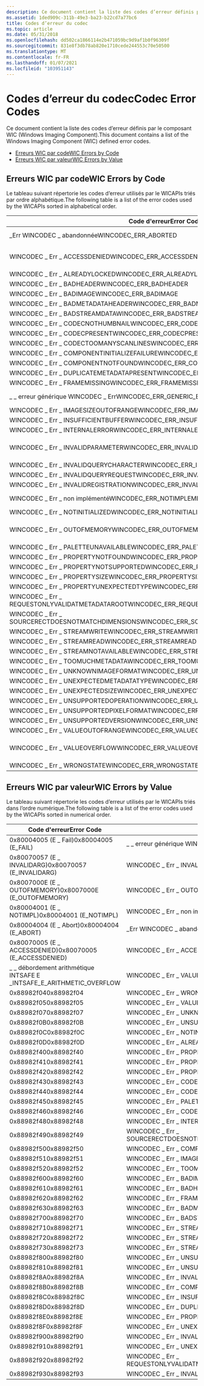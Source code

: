 ```yaml
---
description: Ce document contient la liste des codes d’erreur définis par le composant WIC (Windows Imaging Component).
ms.assetid: 1ded909c-311b-49e3-ba23-b22cd7a77bc6
title: Codes d’erreur du codec
ms.topic: article
ms.date: 05/31/2018
ms.openlocfilehash: dd502ca1866114e2b471059bc9d9af1b0f96309f
ms.sourcegitcommit: 831e8f3db78ab820e1710cede244553c70e50500
ms.translationtype: MT
ms.contentlocale: fr-FR
ms.lasthandoff: 01/07/2021
ms.locfileid: "103951143"
---
```

# <a name="codec-error-codes"></a><span data-ttu-id="7ef46-103">Codes d’erreur du codec</span><span class="sxs-lookup"><span data-stu-id="7ef46-103">Codec Error Codes</span></span>

<span data-ttu-id="7ef46-104">Ce document contient la liste des codes d’erreur définis par le composant WIC (Windows Imaging Component).</span><span class="sxs-lookup"><span data-stu-id="7ef46-104">This document contains a list of the Windows Imaging Component (WIC) defined error codes.</span></span>

-   [<span data-ttu-id="7ef46-105">Erreurs WIC par code</span><span class="sxs-lookup"><span data-stu-id="7ef46-105">WIC Errors by Code</span></span>](#wic-errors-by-code)
-   [<span data-ttu-id="7ef46-106">Erreurs WIC par valeur</span><span class="sxs-lookup"><span data-stu-id="7ef46-106">WIC Errors by Value</span></span>](#wic-errors-by-value)

## <a name="wic-errors-by-code"></a><span data-ttu-id="7ef46-107">Erreurs WIC par code</span><span class="sxs-lookup"><span data-stu-id="7ef46-107">WIC Errors by Code</span></span>

<span data-ttu-id="7ef46-108">Le tableau suivant répertorie les codes d’erreur utilisés par le WICAPIs triés par ordre alphabétique.</span><span class="sxs-lookup"><span data-stu-id="7ef46-108">The following table is a list of the error codes used by the WICAPIs sorted in alphabetical order.</span></span> 

| <span data-ttu-id="7ef46-109">Code d'erreur</span><span class="sxs-lookup"><span data-stu-id="7ef46-109">Error Code</span></span>                                      | <span data-ttu-id="7ef46-110">Valeur d’erreur</span><span class="sxs-lookup"><span data-stu-id="7ef46-110">Error Value</span></span>                      |
|-------------------------------------------------|----------------------------------|
| <span data-ttu-id="7ef46-111">\_Err WINCODEC \_ abandonnée</span><span class="sxs-lookup"><span data-stu-id="7ef46-111">WINCODEC\_ERR\_ABORTED</span></span>                          | <span data-ttu-id="7ef46-112">0x80004004 (E \_ Abort)</span><span class="sxs-lookup"><span data-stu-id="7ef46-112">0x80004004 (E\_ABORT)</span></span>            |
| <span data-ttu-id="7ef46-113">WINCODEC \_ Err \_ ACCESSDENIED</span><span class="sxs-lookup"><span data-stu-id="7ef46-113">WINCODEC\_ERR\_ACCESSDENIED</span></span>                     | <span data-ttu-id="7ef46-114">0x80070005 (E \_ ACCESSDENIED)</span><span class="sxs-lookup"><span data-stu-id="7ef46-114">0x80070005 (E\_ACCESSDENIED)</span></span>     |
| <span data-ttu-id="7ef46-115">WINCODEC \_ Err \_ ALREADYLOCKED</span><span class="sxs-lookup"><span data-stu-id="7ef46-115">WINCODEC\_ERR\_ALREADYLOCKED</span></span>                    | <span data-ttu-id="7ef46-116">0x88982f0D</span><span class="sxs-lookup"><span data-stu-id="7ef46-116">0x88982f0D</span></span>                       |
| <span data-ttu-id="7ef46-117">WINCODEC \_ Err \_ BADHEADER</span><span class="sxs-lookup"><span data-stu-id="7ef46-117">WINCODEC\_ERR\_BADHEADER</span></span>                        | <span data-ttu-id="7ef46-118">0x88982f61</span><span class="sxs-lookup"><span data-stu-id="7ef46-118">0x88982f61</span></span>                       |
| <span data-ttu-id="7ef46-119">WINCODEC \_ Err \_ BADIMAGE</span><span class="sxs-lookup"><span data-stu-id="7ef46-119">WINCODEC\_ERR\_BADIMAGE</span></span>                         | <span data-ttu-id="7ef46-120">0x88982f60</span><span class="sxs-lookup"><span data-stu-id="7ef46-120">0x88982f60</span></span>                       |
| <span data-ttu-id="7ef46-121">WINCODEC \_ Err \_ BADMETADATAHEADER</span><span class="sxs-lookup"><span data-stu-id="7ef46-121">WINCODEC\_ERR\_BADMETADATAHEADER</span></span>                | <span data-ttu-id="7ef46-122">0x88982f63</span><span class="sxs-lookup"><span data-stu-id="7ef46-122">0x88982f63</span></span>                       |
| <span data-ttu-id="7ef46-123">WINCODEC \_ Err \_ BADSTREAMDATA</span><span class="sxs-lookup"><span data-stu-id="7ef46-123">WINCODEC\_ERR\_BADSTREAMDATA</span></span>                    | <span data-ttu-id="7ef46-124">0x88982f70</span><span class="sxs-lookup"><span data-stu-id="7ef46-124">0x88982f70</span></span>                       |
| <span data-ttu-id="7ef46-125">WINCODEC \_ Err \_ CODECNOTHUMBNAIL</span><span class="sxs-lookup"><span data-stu-id="7ef46-125">WINCODEC\_ERR\_CODECNOTHUMBNAIL</span></span>                 | <span data-ttu-id="7ef46-126">0x88982f44</span><span class="sxs-lookup"><span data-stu-id="7ef46-126">0x88982f44</span></span>                       |
| <span data-ttu-id="7ef46-127">WINCODEC \_ Err \_ CODECPRESENT</span><span class="sxs-lookup"><span data-stu-id="7ef46-127">WINCODEC\_ERR\_CODECPRESENT</span></span>                     | <span data-ttu-id="7ef46-128">0x88982f43</span><span class="sxs-lookup"><span data-stu-id="7ef46-128">0x88982f43</span></span>                       |
| <span data-ttu-id="7ef46-129">WINCODEC \_ Err \_ CODECTOOMANYSCANLINES</span><span class="sxs-lookup"><span data-stu-id="7ef46-129">WINCODEC\_ERR\_CODECTOOMANYSCANLINES</span></span>            | <span data-ttu-id="7ef46-130">0x88982f46</span><span class="sxs-lookup"><span data-stu-id="7ef46-130">0x88982f46</span></span>                       |
| <span data-ttu-id="7ef46-131">WINCODEC \_ Err \_ COMPONENTINITIALIZEFAILURE</span><span class="sxs-lookup"><span data-stu-id="7ef46-131">WINCODEC\_ERR\_COMPONENTINITIALIZEFAILURE</span></span>       | <span data-ttu-id="7ef46-132">0x88982f8B</span><span class="sxs-lookup"><span data-stu-id="7ef46-132">0x88982f8B</span></span>                       |
| <span data-ttu-id="7ef46-133">WINCODEC \_ Err \_ COMPONENTNOTFOUND</span><span class="sxs-lookup"><span data-stu-id="7ef46-133">WINCODEC\_ERR\_COMPONENTNOTFOUND</span></span>                | <span data-ttu-id="7ef46-134">0x88982f50</span><span class="sxs-lookup"><span data-stu-id="7ef46-134">0x88982f50</span></span>                       |
| <span data-ttu-id="7ef46-135">WINCODEC \_ Err \_ DUPLICATEMETADATAPRESENT</span><span class="sxs-lookup"><span data-stu-id="7ef46-135">WINCODEC\_ERR\_DUPLICATEMETADATAPRESENT</span></span>         | <span data-ttu-id="7ef46-136">0x88982f8D</span><span class="sxs-lookup"><span data-stu-id="7ef46-136">0x88982f8D</span></span>                       |
| <span data-ttu-id="7ef46-137">WINCODEC \_ Err \_ FRAMEMISSING</span><span class="sxs-lookup"><span data-stu-id="7ef46-137">WINCODEC\_ERR\_FRAMEMISSING</span></span>                     | <span data-ttu-id="7ef46-138">0x88982f62</span><span class="sxs-lookup"><span data-stu-id="7ef46-138">0x88982f62</span></span>                       |
| <span data-ttu-id="7ef46-139">\_ \_ erreur générique WINCODEC \_ Err</span><span class="sxs-lookup"><span data-stu-id="7ef46-139">WINCODEC\_ERR\_GENERIC\_ERROR</span></span>                   | <span data-ttu-id="7ef46-140">0x80004005 (E \_ Fail)</span><span class="sxs-lookup"><span data-stu-id="7ef46-140">0x80004005 (E\_FAIL)</span></span>             |
| <span data-ttu-id="7ef46-141">WINCODEC \_ Err \_ IMAGESIZEOUTOFRANGE</span><span class="sxs-lookup"><span data-stu-id="7ef46-141">WINCODEC\_ERR\_IMAGESIZEOUTOFRANGE</span></span>              | <span data-ttu-id="7ef46-142">0x88982f51</span><span class="sxs-lookup"><span data-stu-id="7ef46-142">0x88982f51</span></span>                       |
| <span data-ttu-id="7ef46-143">WINCODEC \_ Err \_ INSUFFICIENTBUFFER</span><span class="sxs-lookup"><span data-stu-id="7ef46-143">WINCODEC\_ERR\_INSUFFICIENTBUFFER</span></span>               | <span data-ttu-id="7ef46-144">0x88982f8C</span><span class="sxs-lookup"><span data-stu-id="7ef46-144">0x88982f8C</span></span>                       |
| <span data-ttu-id="7ef46-145">WINCODEC \_ Err \_ INTERNALERROR</span><span class="sxs-lookup"><span data-stu-id="7ef46-145">WINCODEC\_ERR\_INTERNALERROR</span></span>                    | <span data-ttu-id="7ef46-146">0x88982f48</span><span class="sxs-lookup"><span data-stu-id="7ef46-146">0x88982f48</span></span>                       |
| <span data-ttu-id="7ef46-147">WINCODEC \_ Err \_ INVALIDPARAMETER</span><span class="sxs-lookup"><span data-stu-id="7ef46-147">WINCODEC\_ERR\_INVALIDPARAMETER</span></span>                 | <span data-ttu-id="7ef46-148">0x80070057 (E \_ INVALIDARG)</span><span class="sxs-lookup"><span data-stu-id="7ef46-148">0x80070057 (E\_INVALIDARG)</span></span>       |
| <span data-ttu-id="7ef46-149">WINCODEC \_ Err \_ INVALIDQUERYCHARACTER</span><span class="sxs-lookup"><span data-stu-id="7ef46-149">WINCODEC\_ERR\_INVALIDQUERYCHARACTER</span></span>            | <span data-ttu-id="7ef46-150">0x88982f93</span><span class="sxs-lookup"><span data-stu-id="7ef46-150">0x88982f93</span></span>                       |
| <span data-ttu-id="7ef46-151">WINCODEC \_ Err \_ INVALIDQUERYREQUEST</span><span class="sxs-lookup"><span data-stu-id="7ef46-151">WINCODEC\_ERR\_INVALIDQUERYREQUEST</span></span>              | <span data-ttu-id="7ef46-152">0x88982f90</span><span class="sxs-lookup"><span data-stu-id="7ef46-152">0x88982f90</span></span>                       |
| <span data-ttu-id="7ef46-153">WINCODEC \_ Err \_ INVALIDREGISTRATION</span><span class="sxs-lookup"><span data-stu-id="7ef46-153">WINCODEC\_ERR\_INVALIDREGISTRATION</span></span>              | <span data-ttu-id="7ef46-154">0x88982f8A</span><span class="sxs-lookup"><span data-stu-id="7ef46-154">0x88982f8A</span></span>                       |
| <span data-ttu-id="7ef46-155">WINCODEC \_ Err \_ non implémenté</span><span class="sxs-lookup"><span data-stu-id="7ef46-155">WINCODEC\_ERR\_NOTIMPLEMENTED</span></span>                   | <span data-ttu-id="7ef46-156">0x80004001 (E \_ NOTIMPL)</span><span class="sxs-lookup"><span data-stu-id="7ef46-156">0x80004001 (E\_NOTIMPL)</span></span>          |
| <span data-ttu-id="7ef46-157">WINCODEC \_ Err \_ NOTINITIALIZED</span><span class="sxs-lookup"><span data-stu-id="7ef46-157">WINCODEC\_ERR\_NOTINITIALIZED</span></span>                   | <span data-ttu-id="7ef46-158">0x88982f0C</span><span class="sxs-lookup"><span data-stu-id="7ef46-158">0x88982f0C</span></span>                       |
| <span data-ttu-id="7ef46-159">WINCODEC \_ Err \_ OUTOFMEMORY</span><span class="sxs-lookup"><span data-stu-id="7ef46-159">WINCODEC\_ERR\_OUTOFMEMORY</span></span>                      | <span data-ttu-id="7ef46-160">0x8007000E (E \_ OUTOFMEMORY)</span><span class="sxs-lookup"><span data-stu-id="7ef46-160">0x8007000E (E\_OUTOFMEMORY)</span></span>      |
| <span data-ttu-id="7ef46-161">WINCODEC \_ Err \_ PALETTEUNAVAILABLE</span><span class="sxs-lookup"><span data-stu-id="7ef46-161">WINCODEC\_ERR\_PALETTEUNAVAILABLE</span></span>               | <span data-ttu-id="7ef46-162">0x88982f45</span><span class="sxs-lookup"><span data-stu-id="7ef46-162">0x88982f45</span></span>                       |
| <span data-ttu-id="7ef46-163">WINCODEC \_ Err \_ PROPERTYNOTFOUND</span><span class="sxs-lookup"><span data-stu-id="7ef46-163">WINCODEC\_ERR\_PROPERTYNOTFOUND</span></span>                 | <span data-ttu-id="7ef46-164">0x88982f40</span><span class="sxs-lookup"><span data-stu-id="7ef46-164">0x88982f40</span></span>                       |
| <span data-ttu-id="7ef46-165">WINCODEC \_ Err \_ PROPERTYNOTSUPPORTED</span><span class="sxs-lookup"><span data-stu-id="7ef46-165">WINCODEC\_ERR\_PROPERTYNOTSUPPORTED</span></span>             | <span data-ttu-id="7ef46-166">0x88982f41</span><span class="sxs-lookup"><span data-stu-id="7ef46-166">0x88982f41</span></span>                       |
| <span data-ttu-id="7ef46-167">WINCODEC \_ Err \_ PROPERTYSIZE</span><span class="sxs-lookup"><span data-stu-id="7ef46-167">WINCODEC\_ERR\_PROPERTYSIZE</span></span>                     | <span data-ttu-id="7ef46-168">0x88982f42</span><span class="sxs-lookup"><span data-stu-id="7ef46-168">0x88982f42</span></span>                       |
| <span data-ttu-id="7ef46-169">WINCODEC \_ Err \_ PROPERTYUNEXPECTEDTYPE</span><span class="sxs-lookup"><span data-stu-id="7ef46-169">WINCODEC\_ERR\_PROPERTYUNEXPECTEDTYPE</span></span>           | <span data-ttu-id="7ef46-170">0x88982f8E</span><span class="sxs-lookup"><span data-stu-id="7ef46-170">0x88982f8E</span></span>                       |
| <span data-ttu-id="7ef46-171">WINCODEC \_ Err \_ REQUESTONLYVALIDATMETADATAROOT</span><span class="sxs-lookup"><span data-stu-id="7ef46-171">WINCODEC\_ERR\_REQUESTONLYVALIDATMETADATAROOT</span></span>   | <span data-ttu-id="7ef46-172">0x88982f92</span><span class="sxs-lookup"><span data-stu-id="7ef46-172">0x88982f92</span></span>                       |
| <span data-ttu-id="7ef46-173">WINCODEC \_ Err \_ SOURCERECTDOESNOTMATCHDIMENSIONS</span><span class="sxs-lookup"><span data-stu-id="7ef46-173">WINCODEC\_ERR\_SOURCERECTDOESNOTMATCHDIMENSIONS</span></span> | <span data-ttu-id="7ef46-174">0x88982f49</span><span class="sxs-lookup"><span data-stu-id="7ef46-174">0x88982f49</span></span>                       |
| <span data-ttu-id="7ef46-175">WINCODEC \_ Err \_ STREAMWRITE</span><span class="sxs-lookup"><span data-stu-id="7ef46-175">WINCODEC\_ERR\_STREAMWRITE</span></span>                      | <span data-ttu-id="7ef46-176">0x88982f71</span><span class="sxs-lookup"><span data-stu-id="7ef46-176">0x88982f71</span></span>                       |
| <span data-ttu-id="7ef46-177">WINCODEC \_ Err \_ STREAMREAD</span><span class="sxs-lookup"><span data-stu-id="7ef46-177">WINCODEC\_ERR\_STREAMREAD</span></span>                       | <span data-ttu-id="7ef46-178">0x88982f72</span><span class="sxs-lookup"><span data-stu-id="7ef46-178">0x88982f72</span></span>                       |
| <span data-ttu-id="7ef46-179">WINCODEC \_ Err \_ STREAMNOTAVAILABLE</span><span class="sxs-lookup"><span data-stu-id="7ef46-179">WINCODEC\_ERR\_STREAMNOTAVAILABLE</span></span>               | <span data-ttu-id="7ef46-180">0x88982f73</span><span class="sxs-lookup"><span data-stu-id="7ef46-180">0x88982f73</span></span>                       |
| <span data-ttu-id="7ef46-181">WINCODEC \_ Err \_ TOOMUCHMETADATA</span><span class="sxs-lookup"><span data-stu-id="7ef46-181">WINCODEC\_ERR\_TOOMUCHMETADATA</span></span>                  | <span data-ttu-id="7ef46-182">0x88982f52</span><span class="sxs-lookup"><span data-stu-id="7ef46-182">0x88982f52</span></span>                       |
| <span data-ttu-id="7ef46-183">WINCODEC \_ Err \_ UNKNOWNIMAGEFORMAT</span><span class="sxs-lookup"><span data-stu-id="7ef46-183">WINCODEC\_ERR\_UNKNOWNIMAGEFORMAT</span></span>               | <span data-ttu-id="7ef46-184">0x88982f07</span><span class="sxs-lookup"><span data-stu-id="7ef46-184">0x88982f07</span></span>                       |
| <span data-ttu-id="7ef46-185">WINCODEC \_ Err \_ UNEXPECTEDMETADATATYPE</span><span class="sxs-lookup"><span data-stu-id="7ef46-185">WINCODEC\_ERR\_UNEXPECTEDMETADATATYPE</span></span>           | <span data-ttu-id="7ef46-186">0x88982f91</span><span class="sxs-lookup"><span data-stu-id="7ef46-186">0x88982f91</span></span>                       |
| <span data-ttu-id="7ef46-187">WINCODEC \_ Err \_ UNEXPECTEDSIZE</span><span class="sxs-lookup"><span data-stu-id="7ef46-187">WINCODEC\_ERR\_UNEXPECTEDSIZE</span></span>                   | <span data-ttu-id="7ef46-188">0x88982f8F</span><span class="sxs-lookup"><span data-stu-id="7ef46-188">0x88982f8F</span></span>                       |
| <span data-ttu-id="7ef46-189">WINCODEC \_ Err \_ UNSUPPORTEDOPERATION</span><span class="sxs-lookup"><span data-stu-id="7ef46-189">WINCODEC\_ERR\_UNSUPPORTEDOPERATION</span></span>             | <span data-ttu-id="7ef46-190">0x88982f81</span><span class="sxs-lookup"><span data-stu-id="7ef46-190">0x88982f81</span></span>                       |
| <span data-ttu-id="7ef46-191">WINCODEC \_ Err \_ UNSUPPORTEDPIXELFORMAT</span><span class="sxs-lookup"><span data-stu-id="7ef46-191">WINCODEC\_ERR\_UNSUPPORTEDPIXELFORMAT</span></span>           | <span data-ttu-id="7ef46-192">0x88982f80</span><span class="sxs-lookup"><span data-stu-id="7ef46-192">0x88982f80</span></span>                       |
| <span data-ttu-id="7ef46-193">WINCODEC \_ Err \_ UNSUPPORTEDVERSION</span><span class="sxs-lookup"><span data-stu-id="7ef46-193">WINCODEC\_ERR\_UNSUPPORTEDVERSION</span></span>               | <span data-ttu-id="7ef46-194">0x88982f0B</span><span class="sxs-lookup"><span data-stu-id="7ef46-194">0x88982f0B</span></span>                       |
| <span data-ttu-id="7ef46-195">WINCODEC \_ Err \_ VALUEOUTOFRANGE</span><span class="sxs-lookup"><span data-stu-id="7ef46-195">WINCODEC\_ERR\_VALUEOUTOFRANGE</span></span>                  | <span data-ttu-id="7ef46-196">0x88982f05</span><span class="sxs-lookup"><span data-stu-id="7ef46-196">0x88982f05</span></span>                       |
| <span data-ttu-id="7ef46-197">WINCODEC \_ Err \_ VALUEOVERFLOW</span><span class="sxs-lookup"><span data-stu-id="7ef46-197">WINCODEC\_ERR\_VALUEOVERFLOW</span></span>                    | <span data-ttu-id="7ef46-198">\_ \_ débordement arithmétique INTSAFE E \_</span><span class="sxs-lookup"><span data-stu-id="7ef46-198">INTSAFE\_E\_ARITHMETIC\_OVERFLOW</span></span> |
| <span data-ttu-id="7ef46-199">WINCODEC \_ Err \_ WRONGSTATE</span><span class="sxs-lookup"><span data-stu-id="7ef46-199">WINCODEC\_ERR\_WRONGSTATE</span></span>                       | <span data-ttu-id="7ef46-200">0x88982f04</span><span class="sxs-lookup"><span data-stu-id="7ef46-200">0x88982f04</span></span>                       |



 

## <a name="wic-errors-by-value"></a><span data-ttu-id="7ef46-201">Erreurs WIC par valeur</span><span class="sxs-lookup"><span data-stu-id="7ef46-201">WIC Errors by Value</span></span>

<span data-ttu-id="7ef46-202">Le tableau suivant répertorie les codes d’erreur utilisés par le WICAPIs triés dans l’ordre numérique.</span><span class="sxs-lookup"><span data-stu-id="7ef46-202">The following table is a list of the error codes used by the WICAPIs sorted in numerical order.</span></span> 

| <span data-ttu-id="7ef46-203">Code d'erreur</span><span class="sxs-lookup"><span data-stu-id="7ef46-203">Error Code</span></span>                       | <span data-ttu-id="7ef46-204">Valeur d’erreur</span><span class="sxs-lookup"><span data-stu-id="7ef46-204">Error Value</span></span>                                     |
|----------------------------------|-------------------------------------------------|
| <span data-ttu-id="7ef46-205">0x80004005 (E \_ Fail)</span><span class="sxs-lookup"><span data-stu-id="7ef46-205">0x80004005 (E\_FAIL)</span></span>             | <span data-ttu-id="7ef46-206">\_ \_ erreur générique WINCODEC \_ Err</span><span class="sxs-lookup"><span data-stu-id="7ef46-206">WINCODEC\_ERR\_GENERIC\_ERROR</span></span>                   |
| <span data-ttu-id="7ef46-207">0x80070057 (E \_ INVALIDARG)</span><span class="sxs-lookup"><span data-stu-id="7ef46-207">0x80070057 (E\_INVALIDARG)</span></span>       | <span data-ttu-id="7ef46-208">WINCODEC \_ Err \_ INVALIDPARAMETER</span><span class="sxs-lookup"><span data-stu-id="7ef46-208">WINCODEC\_ERR\_INVALIDPARAMETER</span></span>                 |
| <span data-ttu-id="7ef46-209">0x8007000E (E \_ OUTOFMEMORY)</span><span class="sxs-lookup"><span data-stu-id="7ef46-209">0x8007000E (E\_OUTOFMEMORY)</span></span>      | <span data-ttu-id="7ef46-210">WINCODEC \_ Err \_ OUTOFMEMORY</span><span class="sxs-lookup"><span data-stu-id="7ef46-210">WINCODEC\_ERR\_OUTOFMEMORY</span></span>                      |
| <span data-ttu-id="7ef46-211">0x80004001 (E \_ NOTIMPL)</span><span class="sxs-lookup"><span data-stu-id="7ef46-211">0x80004001 (E\_NOTIMPL)</span></span>          | <span data-ttu-id="7ef46-212">WINCODEC \_ Err \_ non implémenté</span><span class="sxs-lookup"><span data-stu-id="7ef46-212">WINCODEC\_ERR\_NOTIMPLEMENTED</span></span>                   |
| <span data-ttu-id="7ef46-213">0x80004004 (E \_ Abort)</span><span class="sxs-lookup"><span data-stu-id="7ef46-213">0x80004004 (E\_ABORT)</span></span>            | <span data-ttu-id="7ef46-214">\_Err WINCODEC \_ abandonnée</span><span class="sxs-lookup"><span data-stu-id="7ef46-214">WINCODEC\_ERR\_ABORTED</span></span>                          |
| <span data-ttu-id="7ef46-215">0x80070005 (E \_ ACCESSDENIED)</span><span class="sxs-lookup"><span data-stu-id="7ef46-215">0x80070005 (E\_ACCESSDENIED)</span></span>     | <span data-ttu-id="7ef46-216">WINCODEC \_ Err \_ ACCESSDENIED</span><span class="sxs-lookup"><span data-stu-id="7ef46-216">WINCODEC\_ERR\_ACCESSDENIED</span></span>                     |
| <span data-ttu-id="7ef46-217">\_ \_ débordement arithmétique INTSAFE E \_</span><span class="sxs-lookup"><span data-stu-id="7ef46-217">INTSAFE\_E\_ARITHMETIC\_OVERFLOW</span></span> | <span data-ttu-id="7ef46-218">WINCODEC \_ Err \_ VALUEOVERFLOW</span><span class="sxs-lookup"><span data-stu-id="7ef46-218">WINCODEC\_ERR\_VALUEOVERFLOW</span></span>                    |
| <span data-ttu-id="7ef46-219">0x88982f04</span><span class="sxs-lookup"><span data-stu-id="7ef46-219">0x88982f04</span></span>                       | <span data-ttu-id="7ef46-220">WINCODEC \_ Err \_ WRONGSTATE</span><span class="sxs-lookup"><span data-stu-id="7ef46-220">WINCODEC\_ERR\_WRONGSTATE</span></span>                       |
| <span data-ttu-id="7ef46-221">0x88982f05</span><span class="sxs-lookup"><span data-stu-id="7ef46-221">0x88982f05</span></span>                       | <span data-ttu-id="7ef46-222">WINCODEC \_ Err \_ VALUEOUTOFRANGE</span><span class="sxs-lookup"><span data-stu-id="7ef46-222">WINCODEC\_ERR\_VALUEOUTOFRANGE</span></span>                  |
| <span data-ttu-id="7ef46-223">0x88982f07</span><span class="sxs-lookup"><span data-stu-id="7ef46-223">0x88982f07</span></span>                       | <span data-ttu-id="7ef46-224">WINCODEC \_ Err \_ UNKNOWNIMAGEFORMAT</span><span class="sxs-lookup"><span data-stu-id="7ef46-224">WINCODEC\_ERR\_UNKNOWNIMAGEFORMAT</span></span>               |
| <span data-ttu-id="7ef46-225">0x88982f0B</span><span class="sxs-lookup"><span data-stu-id="7ef46-225">0x88982f0B</span></span>                       | <span data-ttu-id="7ef46-226">WINCODEC \_ Err \_ UNSUPPORTEDVERSION</span><span class="sxs-lookup"><span data-stu-id="7ef46-226">WINCODEC\_ERR\_UNSUPPORTEDVERSION</span></span>               |
| <span data-ttu-id="7ef46-227">0x88982f0C</span><span class="sxs-lookup"><span data-stu-id="7ef46-227">0x88982f0C</span></span>                       | <span data-ttu-id="7ef46-228">WINCODEC \_ Err \_ NOTINITIALIZED</span><span class="sxs-lookup"><span data-stu-id="7ef46-228">WINCODEC\_ERR\_NOTINITIALIZED</span></span>                   |
| <span data-ttu-id="7ef46-229">0x88982f0D</span><span class="sxs-lookup"><span data-stu-id="7ef46-229">0x88982f0D</span></span>                       | <span data-ttu-id="7ef46-230">WINCODEC \_ Err \_ ALREADYLOCKED</span><span class="sxs-lookup"><span data-stu-id="7ef46-230">WINCODEC\_ERR\_ALREADYLOCKED</span></span>                    |
| <span data-ttu-id="7ef46-231">0x88982f40</span><span class="sxs-lookup"><span data-stu-id="7ef46-231">0x88982f40</span></span>                       | <span data-ttu-id="7ef46-232">WINCODEC \_ Err \_ PROPERTYNOTFOUND</span><span class="sxs-lookup"><span data-stu-id="7ef46-232">WINCODEC\_ERR\_PROPERTYNOTFOUND</span></span>                 |
| <span data-ttu-id="7ef46-233">0x88982f41</span><span class="sxs-lookup"><span data-stu-id="7ef46-233">0x88982f41</span></span>                       | <span data-ttu-id="7ef46-234">WINCODEC \_ Err \_ PROPERTYNOTSUPPORTED</span><span class="sxs-lookup"><span data-stu-id="7ef46-234">WINCODEC\_ERR\_PROPERTYNOTSUPPORTED</span></span>             |
| <span data-ttu-id="7ef46-235">0x88982f42</span><span class="sxs-lookup"><span data-stu-id="7ef46-235">0x88982f42</span></span>                       | <span data-ttu-id="7ef46-236">WINCODEC \_ Err \_ PROPERTYSIZE</span><span class="sxs-lookup"><span data-stu-id="7ef46-236">WINCODEC\_ERR\_PROPERTYSIZE</span></span>                     |
| <span data-ttu-id="7ef46-237">0x88982f43</span><span class="sxs-lookup"><span data-stu-id="7ef46-237">0x88982f43</span></span>                       | <span data-ttu-id="7ef46-238">WINCODEC \_ Err \_ CODECPRESENT</span><span class="sxs-lookup"><span data-stu-id="7ef46-238">WINCODEC\_ERR\_CODECPRESENT</span></span>                     |
| <span data-ttu-id="7ef46-239">0x88982f44</span><span class="sxs-lookup"><span data-stu-id="7ef46-239">0x88982f44</span></span>                       | <span data-ttu-id="7ef46-240">WINCODEC \_ Err \_ CODECNOTHUMBNAIL</span><span class="sxs-lookup"><span data-stu-id="7ef46-240">WINCODEC\_ERR\_CODECNOTHUMBNAIL</span></span>                 |
| <span data-ttu-id="7ef46-241">0x88982f45</span><span class="sxs-lookup"><span data-stu-id="7ef46-241">0x88982f45</span></span>                       | <span data-ttu-id="7ef46-242">WINCODEC \_ Err \_ PALETTEUNAVAILABLE</span><span class="sxs-lookup"><span data-stu-id="7ef46-242">WINCODEC\_ERR\_PALETTEUNAVAILABLE</span></span>               |
| <span data-ttu-id="7ef46-243">0x88982f46</span><span class="sxs-lookup"><span data-stu-id="7ef46-243">0x88982f46</span></span>                       | <span data-ttu-id="7ef46-244">WINCODEC \_ Err \_ CODECTOOMANYSCANLINES</span><span class="sxs-lookup"><span data-stu-id="7ef46-244">WINCODEC\_ERR\_CODECTOOMANYSCANLINES</span></span>            |
| <span data-ttu-id="7ef46-245">0x88982f48</span><span class="sxs-lookup"><span data-stu-id="7ef46-245">0x88982f48</span></span>                       | <span data-ttu-id="7ef46-246">WINCODEC \_ Err \_ INTERNALERROR</span><span class="sxs-lookup"><span data-stu-id="7ef46-246">WINCODEC\_ERR\_INTERNALERROR</span></span>                    |
| <span data-ttu-id="7ef46-247">0x88982f49</span><span class="sxs-lookup"><span data-stu-id="7ef46-247">0x88982f49</span></span>                       | <span data-ttu-id="7ef46-248">WINCODEC \_ Err \_ SOURCERECTDOESNOTMATCHDIMENSIONS</span><span class="sxs-lookup"><span data-stu-id="7ef46-248">WINCODEC\_ERR\_SOURCERECTDOESNOTMATCHDIMENSIONS</span></span> |
| <span data-ttu-id="7ef46-249">0x88982f50</span><span class="sxs-lookup"><span data-stu-id="7ef46-249">0x88982f50</span></span>                       | <span data-ttu-id="7ef46-250">WINCODEC \_ Err \_ COMPONENTNOTFOUND</span><span class="sxs-lookup"><span data-stu-id="7ef46-250">WINCODEC\_ERR\_COMPONENTNOTFOUND</span></span>                |
| <span data-ttu-id="7ef46-251">0x88982f51</span><span class="sxs-lookup"><span data-stu-id="7ef46-251">0x88982f51</span></span>                       | <span data-ttu-id="7ef46-252">WINCODEC \_ Err \_ IMAGESIZEOUTOFRANGE</span><span class="sxs-lookup"><span data-stu-id="7ef46-252">WINCODEC\_ERR\_IMAGESIZEOUTOFRANGE</span></span>              |
| <span data-ttu-id="7ef46-253">0x88982f52</span><span class="sxs-lookup"><span data-stu-id="7ef46-253">0x88982f52</span></span>                       | <span data-ttu-id="7ef46-254">WINCODEC \_ Err \_ TOOMUCHMETADATA</span><span class="sxs-lookup"><span data-stu-id="7ef46-254">WINCODEC\_ERR\_TOOMUCHMETADATA</span></span>                  |
| <span data-ttu-id="7ef46-255">0x88982f60</span><span class="sxs-lookup"><span data-stu-id="7ef46-255">0x88982f60</span></span>                       | <span data-ttu-id="7ef46-256">WINCODEC \_ Err \_ BADIMAGE</span><span class="sxs-lookup"><span data-stu-id="7ef46-256">WINCODEC\_ERR\_BADIMAGE</span></span>                         |
| <span data-ttu-id="7ef46-257">0x88982f61</span><span class="sxs-lookup"><span data-stu-id="7ef46-257">0x88982f61</span></span>                       | <span data-ttu-id="7ef46-258">WINCODEC \_ Err \_ BADHEADER</span><span class="sxs-lookup"><span data-stu-id="7ef46-258">WINCODEC\_ERR\_BADHEADER</span></span>                        |
| <span data-ttu-id="7ef46-259">0x88982f62</span><span class="sxs-lookup"><span data-stu-id="7ef46-259">0x88982f62</span></span>                       | <span data-ttu-id="7ef46-260">WINCODEC \_ Err \_ FRAMEMISSING</span><span class="sxs-lookup"><span data-stu-id="7ef46-260">WINCODEC\_ERR\_FRAMEMISSING</span></span>                     |
| <span data-ttu-id="7ef46-261">0x88982f63</span><span class="sxs-lookup"><span data-stu-id="7ef46-261">0x88982f63</span></span>                       | <span data-ttu-id="7ef46-262">WINCODEC \_ Err \_ BADMETADATAHEADER</span><span class="sxs-lookup"><span data-stu-id="7ef46-262">WINCODEC\_ERR\_BADMETADATAHEADER</span></span>                |
| <span data-ttu-id="7ef46-263">0x88982f70</span><span class="sxs-lookup"><span data-stu-id="7ef46-263">0x88982f70</span></span>                       | <span data-ttu-id="7ef46-264">WINCODEC \_ Err \_ BADSTREAMDATA</span><span class="sxs-lookup"><span data-stu-id="7ef46-264">WINCODEC\_ERR\_BADSTREAMDATA</span></span>                    |
| <span data-ttu-id="7ef46-265">0x88982f71</span><span class="sxs-lookup"><span data-stu-id="7ef46-265">0x88982f71</span></span>                       | <span data-ttu-id="7ef46-266">WINCODEC \_ Err \_ STREAMWRITE</span><span class="sxs-lookup"><span data-stu-id="7ef46-266">WINCODEC\_ERR\_STREAMWRITE</span></span>                      |
| <span data-ttu-id="7ef46-267">0x88982f72</span><span class="sxs-lookup"><span data-stu-id="7ef46-267">0x88982f72</span></span>                       | <span data-ttu-id="7ef46-268">WINCODEC \_ Err \_ STREAMREAD</span><span class="sxs-lookup"><span data-stu-id="7ef46-268">WINCODEC\_ERR\_STREAMREAD</span></span>                       |
| <span data-ttu-id="7ef46-269">0x88982f73</span><span class="sxs-lookup"><span data-stu-id="7ef46-269">0x88982f73</span></span>                       | <span data-ttu-id="7ef46-270">WINCODEC \_ Err \_ STREAMNOTAVAILABLE</span><span class="sxs-lookup"><span data-stu-id="7ef46-270">WINCODEC\_ERR\_STREAMNOTAVAILABLE</span></span>               |
| <span data-ttu-id="7ef46-271">0x88982f80</span><span class="sxs-lookup"><span data-stu-id="7ef46-271">0x88982f80</span></span>                       | <span data-ttu-id="7ef46-272">WINCODEC \_ Err \_ UNSUPPORTEDPIXELFORMAT</span><span class="sxs-lookup"><span data-stu-id="7ef46-272">WINCODEC\_ERR\_UNSUPPORTEDPIXELFORMAT</span></span>           |
| <span data-ttu-id="7ef46-273">0x88982f81</span><span class="sxs-lookup"><span data-stu-id="7ef46-273">0x88982f81</span></span>                       | <span data-ttu-id="7ef46-274">WINCODEC \_ Err \_ UNSUPPORTEDOPERATION</span><span class="sxs-lookup"><span data-stu-id="7ef46-274">WINCODEC\_ERR\_UNSUPPORTEDOPERATION</span></span>             |
| <span data-ttu-id="7ef46-275">0x88982f8A</span><span class="sxs-lookup"><span data-stu-id="7ef46-275">0x88982f8A</span></span>                       | <span data-ttu-id="7ef46-276">WINCODEC \_ Err \_ INVALIDREGISTRATION</span><span class="sxs-lookup"><span data-stu-id="7ef46-276">WINCODEC\_ERR\_INVALIDREGISTRATION</span></span>              |
| <span data-ttu-id="7ef46-277">0x88982f8B</span><span class="sxs-lookup"><span data-stu-id="7ef46-277">0x88982f8B</span></span>                       | <span data-ttu-id="7ef46-278">WINCODEC \_ Err \_ COMPONENTINITIALIZEFAILURE</span><span class="sxs-lookup"><span data-stu-id="7ef46-278">WINCODEC\_ERR\_COMPONENTINITIALIZEFAILURE</span></span>       |
| <span data-ttu-id="7ef46-279">0x88982f8C</span><span class="sxs-lookup"><span data-stu-id="7ef46-279">0x88982f8C</span></span>                       | <span data-ttu-id="7ef46-280">WINCODEC \_ Err \_ INSUFFICIENTBUFFER</span><span class="sxs-lookup"><span data-stu-id="7ef46-280">WINCODEC\_ERR\_INSUFFICIENTBUFFER</span></span>               |
| <span data-ttu-id="7ef46-281">0x88982f8D</span><span class="sxs-lookup"><span data-stu-id="7ef46-281">0x88982f8D</span></span>                       | <span data-ttu-id="7ef46-282">WINCODEC \_ Err \_ DUPLICATEMETADATAPRESENT</span><span class="sxs-lookup"><span data-stu-id="7ef46-282">WINCODEC\_ERR\_DUPLICATEMETADATAPRESENT</span></span>         |
| <span data-ttu-id="7ef46-283">0x88982f8E</span><span class="sxs-lookup"><span data-stu-id="7ef46-283">0x88982f8E</span></span>                       | <span data-ttu-id="7ef46-284">WINCODEC \_ Err \_ PROPERTYUNEXPECTEDTYPE</span><span class="sxs-lookup"><span data-stu-id="7ef46-284">WINCODEC\_ERR\_PROPERTYUNEXPECTEDTYPE</span></span>           |
| <span data-ttu-id="7ef46-285">0x88982f8F</span><span class="sxs-lookup"><span data-stu-id="7ef46-285">0x88982f8F</span></span>                       | <span data-ttu-id="7ef46-286">WINCODEC \_ Err \_ UNEXPECTEDSIZE</span><span class="sxs-lookup"><span data-stu-id="7ef46-286">WINCODEC\_ERR\_UNEXPECTEDSIZE</span></span>                   |
| <span data-ttu-id="7ef46-287">0x88982f90</span><span class="sxs-lookup"><span data-stu-id="7ef46-287">0x88982f90</span></span>                       | <span data-ttu-id="7ef46-288">WINCODEC \_ Err \_ INVALIDQUERYREQUEST</span><span class="sxs-lookup"><span data-stu-id="7ef46-288">WINCODEC\_ERR\_INVALIDQUERYREQUEST</span></span>              |
| <span data-ttu-id="7ef46-289">0x88982f91</span><span class="sxs-lookup"><span data-stu-id="7ef46-289">0x88982f91</span></span>                       | <span data-ttu-id="7ef46-290">WINCODEC \_ Err \_ UNEXPECTEDMETADATATYPE</span><span class="sxs-lookup"><span data-stu-id="7ef46-290">WINCODEC\_ERR\_UNEXPECTEDMETADATATYPE</span></span>           |
| <span data-ttu-id="7ef46-291">0x88982f92</span><span class="sxs-lookup"><span data-stu-id="7ef46-291">0x88982f92</span></span>                       | <span data-ttu-id="7ef46-292">WINCODEC \_ Err \_ REQUESTONLYVALIDATMETADATAROOT</span><span class="sxs-lookup"><span data-stu-id="7ef46-292">WINCODEC\_ERR\_REQUESTONLYVALIDATMETADATAROOT</span></span>   |
| <span data-ttu-id="7ef46-293">0x88982f93</span><span class="sxs-lookup"><span data-stu-id="7ef46-293">0x88982f93</span></span>                       | <span data-ttu-id="7ef46-294">WINCODEC \_ Err \_ INVALIDQUERYCHARACTER</span><span class="sxs-lookup"><span data-stu-id="7ef46-294">WINCODEC\_ERR\_INVALIDQUERYCHARACTER</span></span>            |



 

 

 




